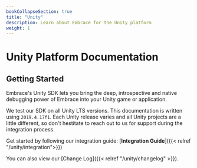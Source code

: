 ```yaml
---
bookCollapseSection: true
title: "Unity"
description: Learn about Embrace for the Unity platform
weight: 1
---
```


# Unity Platform Documentation

## Getting Started

Embrace's Unity SDK lets you bring the deep, introspective and native debugging power of Embrace into your Unity game or application.

We test our SDK on all Unity LTS versions. This documentation is written using `2019.4.17f1`. Each Unity release varies and all Unity projects are a little different, so don't hestitate to reach out to us for support during the integration process.

Get started by following our integration guide:
[**Integration Guide**]({{< relref "/unity/integration">}})

You can also view our [Change Log]({{< relref "/unity/changelog" >}}).
